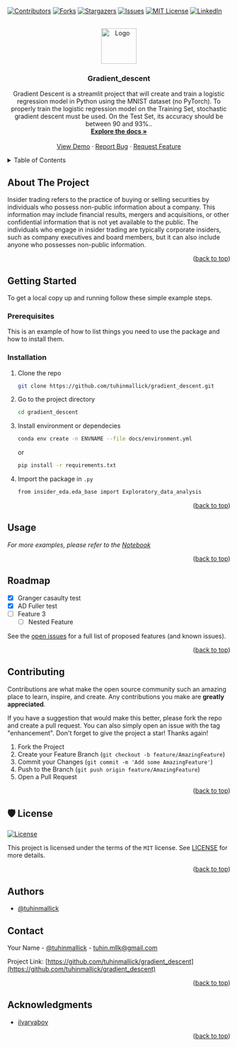 <a name="readme-top"></a>

<!-- PROJECT SHIELDS -->
<!--
*** I'm using markdown "reference style" links for readability.
*** Reference links are enclosed in brackets [ ] instead of parentheses ( ).
*** See the bottom of this document for the declaration of the reference variables
*** for contributors-url, forks-url, etc. This is an optional, concise syntax you may use.
*** https://www.markdownguide.org/basic-syntax/#reference-style-links
-->

[![Contributors][contributors-shield]][contributors-url]
[![Forks][forks-shield]][forks-url]
[![Stargazers][stars-shield]][stars-url]
[![Issues][issues-shield]][issues-url]
[![MIT License][license-shield]][license-url]
[![LinkedIn][linkedin-shield]][linkedin-url]

<!-- PROJECT LOGO -->
<br />
<div align="center">
  <a href="https://github.com/tuhinmallick/gradient_descent">
    <img src="docs/images/logo.png" alt="Logo" width="80" height="80">
  </a>

<h3 align="center">Gradient_descent</h3>

  <p align="center">
    Gradient Descent is a streamlit project that will create and train a logistic regression model in Python using the MNIST dataset (no PyTorch). To properly train the logistic regression model on the Training Set, stochastic gradient descent must be used. On the Test Set, its accuracy should be between 90 and 93%..
    <br />
    <a href="https://github.com/tuhinmallick/gradient_descent"><strong>Explore the docs »</strong></a>
    <br />
    <br />
    <a href="https://github.com/tuhinmallick/gradient_descent/blob/main/notebooks/Insider_trading_analysis.ipynb">View Demo</a>
    ·
    <a href="https://github.com/tuhinmallick/gradient_descent/issues">Report Bug</a>
    ·
    <a href="https://github.com/tuhinmallick/gradient_descent/issues">Request Feature</a>
  </p>
</div>

<!-- TABLE OF CONTENTS -->
<details>
  <summary>Table of Contents</summary>
  <ol>
    <li>
      <a href="#about-the-project">About The Project</a>
      <ul>
        <li><a href="#built-with">Built With</a></li>
      </ul>
    </li>
    <li>
      <a href="#getting-started">Getting Started</a>
      <ul>
        <li><a href="#prerequisites">Prerequisites</a></li>
        <li><a href="#installation">Installation</a></li>
      </ul>
    </li>
    <li><a href="#usage">Usage</a></li>
    <li><a href="#roadmap">Roadmap</a></li>
    <li><a href="#contributing">Contributing</a></li>
    <li><a href="#license">License</a></li>
    <li><a href="#contact">Contact</a></li>
    <li><a href="#acknowledgments">Acknowledgments</a></li>
  </ol>
</details>

<!-- ABOUT THE PROJECT -->

## About The Project

Insider trading refers to the practice of buying or selling securities by individuals who possess non-public information about a company. This information may include financial results, mergers and acquisitions, or other confidential information that is not yet available to the public. The individuals who engage in insider trading are typically corporate insiders, such as company executives and board members, but it can also include anyone who possesses non-public information.

<p align="right">(<a href="#readme-top">back to top</a>)</p>

<!--
### Built With

* [![Next][Next.js]][Next-url]
* [![React][React.js]][React-url]
* [![Vue][Vue.js]][Vue-url]
* [![Angular][Angular.io]][Angular-url]
* [![Svelte][Svelte.dev]][Svelte-url]
* [![Laravel][Laravel.com]][Laravel-url]
* [![Bootstrap][Bootstrap.com]][Bootstrap-url]
* [![JQuery][JQuery.com]][JQuery-url]

<p align="right">(<a href="#readme-top">back to top</a>)</p> -->

<!-- GETTING STARTED -->

## Getting Started

To get a local copy up and running follow these simple example steps.

### Prerequisites

This is an example of how to list things you need to use the package and how to install them.

### Installation

1. Clone the repo
   ```bash
   git clone https://github.com/tuhinmallick/gradient_descent.git
   ```
2. Go to the project directory
   ```bash
   cd gradient_descent
   ```
3. Install environment or dependecies
   ```bash
   conda env create -n ENVNAME --file docs/environment.yml
   ```
   or
   ```bash
   pip install -r requirements.txt
   ```
4. Import the package in `.py`
   ```bash
   from insider_eda.eda_base import Exploratory_data_analysis
   ```

<p align="right">(<a href="#readme-top">back to top</a>)</p>

<!-- USAGE EXAMPLES -->

## Usage

_For more examples, please refer to the [Notebook](https://github.com/tuhinmallick/gradient_descent/blob/main/notebooks/Insider_trading_analysis.ipynb)_

<p align="right">(<a href="#readme-top">back to top</a>)</p>

<!-- ROADMAP -->

## Roadmap

- [x] Granger casaulty test
- [x] AD Fuller test
- [ ] Feature 3
  - [ ] Nested Feature

See the [open issues](https://github.com/tuhinmallick/gradient_descent/issues) for a full list of proposed features (and known issues).

<p align="right">(<a href="#readme-top">back to top</a>)</p>

<!-- CONTRIBUTING -->

## Contributing

Contributions are what make the open source community such an amazing place to learn, inspire, and create. Any contributions you make are **greatly appreciated**.

If you have a suggestion that would make this better, please fork the repo and create a pull request. You can also simply open an issue with the tag "enhancement".
Don't forget to give the project a star! Thanks again!

1. Fork the Project
2. Create your Feature Branch (`git checkout -b feature/AmazingFeature`)
3. Commit your Changes (`git commit -m 'Add some AmazingFeature'`)
4. Push to the Branch (`git push origin feature/AmazingFeature`)
5. Open a Pull Request

<p align="right">(<a href="#readme-top">back to top</a>)</p>

<!-- LICENSE -->

## 🛡 License

[![License](https://img.shields.io/github/license/tuhinmallick/gradient_descent)](https://github.com/tuhinmallick/gradient_descent/blob/master/LICENSE)

This project is licensed under the terms of the `MIT` license. See [LICENSE](https://github.com/tuhinmallick/gradient_descent/blob/master/LICENSE) for more details.

<p align="right">(<a href="#readme-top">back to top</a>)</p>

## Authors

- [@tuhinmallick](https://www.github.com/tuhinmallick)

<!-- CONTACT -->

## Contact

Your Name - [@tuhinmallick](https://twitter.com/tuhinmallick) - tuhin.mllk@gmail.com

Project Link: [https://github.com/tuhinmallick/gradient_descent](https://github.com/tuhinmallick/gradient_descent)

<p align="right">(<a href="#readme-top">back to top</a>)</p>

<!-- ACKNOWLEDGMENTS -->

## Acknowledgments

- [ilyaryabov](https://www.kaggle.com/datasets/ilyaryabov/insider-trading-sp500-inside-info)

<p align="right">(<a href="#readme-top">back to top</a>)</p>

<!-- MARKDOWN LINKS & IMAGES -->
<!-- https://www.markdownguide.org/basic-syntax/#reference-style-links -->

[contributors-shield]: https://img.shields.io/github/contributors/tuhinmallick/gradient_descent.svg?style=for-the-badge
[contributors-url]: https://github.com/tuhinmallick/gradient_descent/graphs/contributors
[forks-shield]: https://img.shields.io/github/forks/tuhinmallick/gradient_descent.svg?style=for-the-badge
[forks-url]: https://github.com/tuhinmallick/gradient_descent/network/members
[stars-shield]: https://img.shields.io/github/stars/tuhinmallick/gradient_descent.svg?style=for-the-badge
[stars-url]: https://github.com/tuhinmallick/gradient_descent/stargazers
[issues-shield]: https://img.shields.io/github/issues/tuhinmallick/gradient_descent.svg?style=for-the-badge
[issues-url]: https://github.com/tuhinmallick/gradient_descent/issues
[license-shield]: https://img.shields.io/github/license/tuhinmallick/gradient_descent.svg?style=for-the-badge
[license-url]: https://github.com/tuhinmallick/gradient_descent/blob/master/LICENSE.txt
[linkedin-shield]: https://img.shields.io/badge/-LinkedIn-black.svg?style=for-the-badge&logo=linkedin&colorB=555
[linkedin-url]: https://linkedin.com/in/tuhinmallick
